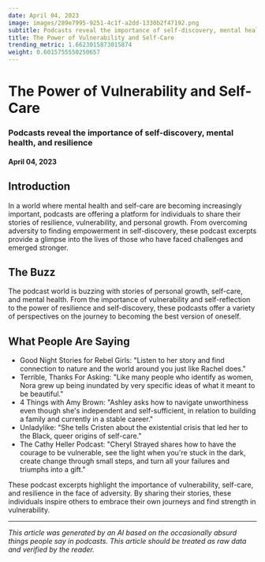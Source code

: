 ```yaml
---
date: April 04, 2023
image: images/289e7995-9251-4c1f-a2dd-1330b2f47192.png
subtitle: Podcasts reveal the importance of self-discovery, mental health, and resilience
title: The Power of Vulnerability and Self-Care
trending_metric: 1.6623015873015874
weight: 0.6015755550250657
---
```

# The Power of Vulnerability and Self-Care
### Podcasts reveal the importance of self-discovery, mental health, and resilience
#### April 04, 2023

## Introduction
In a world where mental health and self-care are becoming increasingly important, podcasts are offering a platform for individuals to share their stories of resilience, vulnerability, and personal growth. From overcoming adversity to finding empowerment in self-discovery, these podcast excerpts provide a glimpse into the lives of those who have faced challenges and emerged stronger.

## The Buzz
The podcast world is buzzing with stories of personal growth, self-care, and mental health. From the importance of vulnerability and self-reflection to the power of resilience and self-discovery, these podcasts offer a variety of perspectives on the journey to becoming the best version of oneself.

## What People Are Saying
- Good Night Stories for Rebel Girls: "Listen to her story and find connection to nature and the world around you just like Rachel does."
- Terrible, Thanks For Asking: "Like many people who identify as women, Nora grew up being inundated by very specific ideas of what it meant to be beautiful."
- 4 Things with Amy Brown: "Ashley asks how to navigate unworthiness even though she's independent and self-sufficient, in relation to building a family and currently in a stable career."
- Unladylike: "She tells Cristen about the existential crisis that led her to the Black, queer origins of self-care."
- The Cathy Heller Podcast: "Cheryl Strayed shares how to have the courage to be vulnerable, see the light when you're stuck in the dark, create change through small steps, and turn all your failures and triumphs into a gift."

These podcast excerpts highlight the importance of vulnerability, self-care, and resilience in the face of adversity. By sharing their stories, these individuals inspire others to embrace their own journeys and find strength in vulnerability.

 --- 

*This article was generated by an AI based on the occasionally absurd things people say in podcasts. This article should be treated as raw data and verified by the reader.*